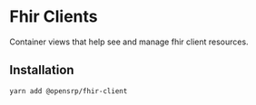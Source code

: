 # Fhir Clients

Container views that help see and manage fhir client resources.

## Installation

```sh
yarn add @opensrp/fhir-client
```
